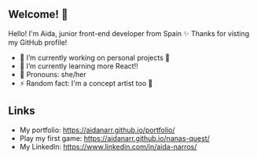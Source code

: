 ## Welcome! 🤍

Hello! I'm Aida, junior front-end developer from Spain ✨ Thanks for visting my GitHub profile!

- 🔭 I’m currently working on personal projects 💫
- 🌱 I’m currently learning more React!!
- 🖤 Pronouns: she/her
- ⚡ Random fact: I'm a concept artist too 🎨

## Links

- My portfolio: https://aidanarr.github.io/portfolio/
- Play my first game: https://aidanarr.github.io/nanas-quest/
- My LinkedIn: https://www.linkedin.com/in/aida-narros/
